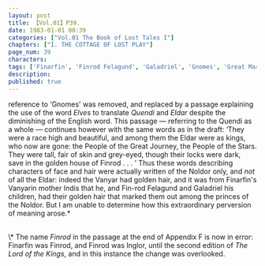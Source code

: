 ```yaml
---
layout: post
title: 【Vol.01】P39.
date: 1983-01-01 00:39
categories: ["Vol.01 The Book of Lost Tales I"]
chapters: ["I. THE COTTAGE OF LOST PLAY"]
page_num: 39
characters: 
tags: ['Finarfin', 'Finrod Felagund', 'Galadriel', 'Gnomes', 'Great March', 'Great Journey', 'Indis', 'Inglor', 'Letters of J. R. R. Tolkien', 'Lord of the Rings, The', 'Noldor', 'Quendi', 'Vanyar']
description: 
published: true
---
```


<p style="text-indent: 0;">
reference to ‘Gnomes' was removed, and replaced by a passage explaining the use of the word <I>Elves</I> to translate <I>Quendi</I> and <I>Eldar</I> despite the diminishing of the English word. This passage — referring to the Quendi as a whole — continues however with the same words as in the draft: ‘They were a race high and beautiful, and among them the Eldar were as kings, who now are gone: the People of the Great Journey, the People of the Stars. They were tall, fair of skin and grey-eyed, though their locks were dark, save in the golden house of Finrod . . . ’ Thus these words describing characters of face and hair were actually written of the Noldor only, and <I>not</I> of all the Eldar: indeed the Vanyar had golden hair, and it was from Finarfin's Vanyarin mother Indis that he, and Fin-rod Felagund and Galadriel his children, had their golden hair that marked them out among the princes of the Noldor. But I am unable to determine how this extraordinary perversion of meaning arose.*
</p>

<BR>
\* The name <I>Finrod</I> in the passage at the end of Appendix F is now in error: Finarfin was Finrod, and Finrod was Inglor, until the second edition of <I>The Lord of the Kings</I>, and in this instance the change was overlooked.

